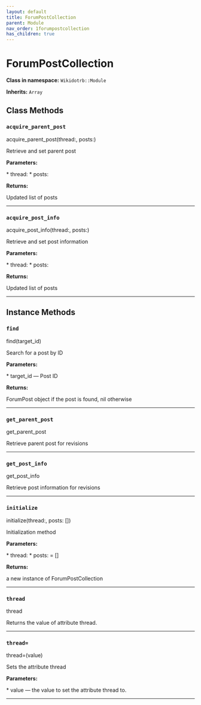 ```yaml
---
layout: default
title: ForumPostCollection
parent: Module
nav_order: 1forumpostcollection
has_children: true
---
```


# ForumPostCollection

**Class in namespace:** `Wikidotrb::Module`

**Inherits:** `Array`

## Class Methods

### `acquire_parent_post`

<div class="method-signature">acquire_parent_post(thread:, posts:)</div>

Retrieve and set parent post

**Parameters:**

<div class="method-parameters">
* <span class="parameter-name">thread:</span>
* <span class="parameter-name">posts:</span>
</div>

**Returns:**

Updated list of posts

---

### `acquire_post_info`

<div class="method-signature">acquire_post_info(thread:, posts:)</div>

Retrieve and set post information

**Parameters:**

<div class="method-parameters">
* <span class="parameter-name">thread:</span>
* <span class="parameter-name">posts:</span>
</div>

**Returns:**

Updated list of posts

---

## Instance Methods

### `find`

<div class="method-signature">find(target_id)</div>

Search for a post by ID

**Parameters:**

<div class="method-parameters">
* <span class="parameter-name">target_id</span> — Post ID
</div>

**Returns:**

ForumPost object if the post is found, nil otherwise

---

### `get_parent_post`

<div class="method-signature">get_parent_post</div>

Retrieve parent post for revisions

---

### `get_post_info`

<div class="method-signature">get_post_info</div>

Retrieve post information for revisions

---

### `initialize`

<div class="method-signature">initialize(thread:, posts: [])</div>

Initialization method

**Parameters:**

<div class="method-parameters">
* <span class="parameter-name">thread:</span>
* <span class="parameter-name">posts:</span> = []
</div>

**Returns:**

a new instance of ForumPostCollection

---

### `thread`

<div class="method-signature">thread</div>

Returns the value of attribute thread.

---

### `thread=`

<div class="method-signature">thread=(value)</div>

Sets the attribute thread

**Parameters:**

<div class="method-parameters">
* <span class="parameter-name">value</span> — the value to set the attribute thread to.
</div>

---

